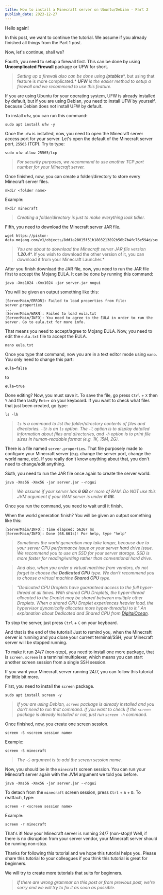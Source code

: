 ```yaml
---
title: How to install a Minecraft server on Ubuntu/Debian - Part 2
publish_date: 2023-12-27
---
```


Hello again!

In this post, we want to continue the tutorial. We assume if you already finished all things from the Part 1 post.

Now, let's continue, shall we?

Fourth, you need to setup a firewall first. This can be done by using **Uncomplicated Firewall** package or UFW for short.

> *Setting up a firewall also can be done using* ***iptables****, but using that feature is more complicated.* ***UFW*** *is the easier method to setup a firewall and we recommend to use this feature.*

If you are using Ubuntu for your operating system, UFW is already installed by default, but if you are using Debian, you need to install UFW by yourself, because Debian does not install UFW by default.

To install `ufw`, you can run this command: 

```shell
sudo apt install ufw -y
```

Once the `ufw` is installed, now, you need to open the Minecraft server access port for your server.
Let's open the default of the Minecraft server port, `25565` (TCP). Try to type: 

```shell
sudo ufw allow 25565/tcp
```

> *For security purposes, we recommend to use another TCP port number for your Minecraft server.*

Once finished, now, you can create a folder/directory to store every Minecraft server files.
```shell
mkdir <folder name>
```

Example: 

```shell
mkdir minecraft
```

> *Creating a folder/directory is just to make everything look tidier.*

Fifth, you need to download the Minecraft server JAR file.

```shell
wget https://piston-data.mojang.com/v1/objects/8dd1a28015f51b1803213892b50b7b4fc76e594d/server.jar
```

> *You are about to download the Minecraft server JAR file version* ***1.20.4****. If you wish to download the other version of it, you can download it from your Minecraft Launcher.*

After you finish download the JAR file, now, you need to run the JAR file first to accept the Mojang EULA. It can be done by running this command: 

```shell
java -Xms1024 -Xmx1024 -jar server.jar nogui
```

You will be given an output something like this: 

```shell
[ServerMain/ERROR]: Failed to load properties from file: server.properties
...
[ServerMain/WARN]: Failed to load eula.txt
[ServerMain/INFO]: You need to agree to the EULA in order to run the server. Go to eula.txt for more info.
```

That means you need to accept/agree to Mojang EULA. Now, you need to edit the `eula.txt` file to accept the EULA.

```shell
nano eula.txt
```

Once you type that command, now you are in a text editor mode using `nano`. You only need to change this part: 

```shell
eula=false
```

to

```shell
eula=true
```

Done editing? Now, you must save it. To save the file, go press `Ctrl` + `X` then `Y` and then lastly `Enter` on your keyboard.
If you want to check what files that just been created, go type: 

```shell
ls -lh
```

> *`ls` is a command to list the folder/directory contents of files and directories. `-lh` is an `ls` option. The `-l` option is to display detailed information about files and directories, and `-h` option is to print file sizes in human-readable format (e.g. 1K, 15M, 2G).*

There is a file named `server.properties`. That file purposely made to configure your Minecraft server (e.g. change the server port, change the world name, etc). If you really don't know anything about that, you don't need to change/edit anything.

Sixth, you need to run the JAR file once again to create the server world.

```shell
java -Xms5G -Xmx5G -jar server.jar --nogui
```

> *We assume if your server has* ***6 GB*** *or more of RAM. Do NOT use this JVM argument if your RAM server is under ***6 GB***.*

Once you run the command, you need to wait until it finish. 

When the world generation finish? You will be given an output something like this: 

```shell
[ServerMain/INFO]: Time elapsed: 56367 ms
[ServerMain/INFO]: Done (68.661s)! For help, type "help"
```

> *Sometimes the world generation may take longer, because due to your server CPU performance issue or your server hard drive issue. We recommend you to use an SSD for your server storage. SSD is more faster for reading/writing rather than conventional hard drive.*

> *And also, when you order a virtual machine from vendors, do not forget to choose the ***Dedicated CPU*** type. We don't recommend you to choose a virtual machine ***Shared CPU*** type.*

> *"Dedicated CPU Droplets have guaranteed access to the full hyper-thread at all times. With shared CPU Droplets, the hyper-thread allocated to the Droplet may be shared between multiple other Droplets. When a shared CPU Droplet experiences heavier load, the hypervisor dynamically allocates more hyper-thread(s) to it." An explanation about Dedicated and Shared CPU from [DigitalOcean](https://docs.digitalocean.com/products/droplets/concepts/choosing-a-plan/).*

To stop the server, just press `Ctrl` + `C` on your keyboard.

And that is the end of the tutorial! Just to remind you, when the Minecraft server is running and you close your current terminal/SSH, your Minecraft server will be stopped running. 

To make it run 24/7 (non-stop), you need to install one more package, that is `screen`. `screen` is a terminal multiplexer, which means you can start another screen session from a single SSH session. 

If you want your Minecraft server running 24/7, you can follow this tutorial for little bit more.

First, you need to install the `screen` package.

```shell
sudo apt install screen -y
```

> *If you are using Debian, `screen` package is already installed and you don't need to run that command. If you want to check if the `screen` package is already installed or not, just run `screen -h` command.*

Once finished, now, you create one screen session.

```shell
screen -S <screen session name>
```

Example:

```shell
screen -S minecraft
```

> *The `-S` argument is to add the screen session name.*

Now, you should be in the `minecraft` screen session. You can run your Minecraft server again with the JVM argument we told you before.

```shell
java -Xms5G -Xmx5G -jar server.jar --nogui
```

To detach from the `minecraft` screen session, press `Ctrl` + `A` + `D`. To reattach, type: 

```shell
screen -r <screen session name>
```

Example:

```shell
screen -r minecraft
```

That's it! Now your Minecraft server is running 24/7 (non-stop)! Well, if there is no disruption from your server vendor, your Minecraft server should be running non-stop.

Thanks for following this tutorial and we hope this tutorial helps you. Please share this tutorial to your colleagues if you think this tutorial is great for beginners.

We will try to create more tutorials that suits for beginners.

> *If there are wrong grammar on this post or from previous post, we're sorry and we will try to fix it as soon as possible.*